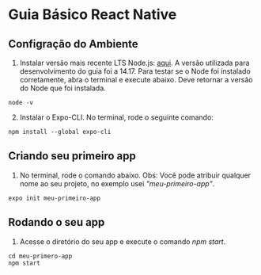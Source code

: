 # Guia Básico React Native

## Configração do Ambiente

1. Instalar versão mais recente LTS Node.js: [aqui](https://nodejs.org/en/). A versão utilizada para desenvolvimento do guia foi a 14.17. Para testar se o Node foi instalado corretamente, abra o terminal e execute abaixo. Deve retornar a versão do Node que foi instalada.
```
node -v
```
2. Instalar o Expo-CLI. No terminal, rode o seguinte comando:
```
npm install --global expo-cli
```

## Criando seu primeiro app

1. No terminal, rode o comando abaixo. Obs: Você pode atribuir qualquer nome ao seu projeto, no exemplo usei *"meu-primeiro-app"*.
```
expo init meu-primeiro-app
```

## Rodando o seu app

1. Acesse o diretório do seu app e execute o comando *npm start*.
```
cd meu-primero-app
npm start
```

